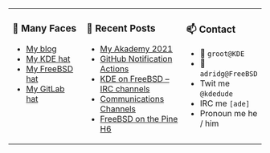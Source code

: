 
<table><tr>
  
<td valign="top" width="30%">
  
### 🙋 Many Faces

- [My blog](https://euroquis.nl/bobulate/)
- [My KDE hat](https://invent.kde.org/adridg)
- [My FreeBSD hat](https://wiki.freebsd.org/AdriaanDeGroot)
- [My GitLab hat](https://gitlab.com/adriaandegroot)
</td>

<td valign="top" width="40%">
  
### 💬 Recent Posts

<!-- BLOG-POST-LIST:START -->
- [My Akademy 2021](https://euroquis.nl//kde/2021/06/20/akademy.html)
- [GitHub Notification Actions](https://euroquis.nl//calamares/2021/06/17/actions.html)
- [KDE on FreeBSD – IRC channels](https://euroquis.nl//freebsd/2021/05/30/kde-freebsd-communications.html)
- [Communications Channels](https://euroquis.nl//calamares/2021/05/26/calamares-communications.html)
- [FreeBSD on the Pine H6](https://euroquis.nl//freebsd/2021/05/14/h6.html)
<!-- BLOG-POST-LIST:END -->
</td>

<td valign="top" width="30%">
  
### 📫 Contact

- 📧 `groot@KDE`
- 📧 `adridg@FreeBSD`
- Twit me `@kdedude`
- IRC me `[ade]`
- Pronoun me he / him
</td>

</tr></table>
